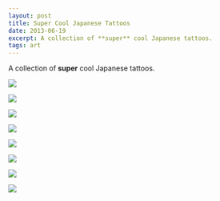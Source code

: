 ```yaml
---
layout: post
title: Super Cool Japanese Tattoos
date: 2013-06-19
excerpt: A collection of **super** cool Japanese tattoos. 
tags: art
---
```

A collection of **super** cool Japanese tattoos. 

![](http://farm8.staticflickr.com/7438/9083743285_8c0c5f6e3a_o.jpg)

![](http://farm6.staticflickr.com/5477/9085956836_81a351a171_o.jpg)

![](http://farm4.staticflickr.com/3739/9085956760_509e49780a_o.jpg)

![](http://farm3.staticflickr.com/2888/9085957000_2ffd139bf2_o.jpg)

![](http://farm6.staticflickr.com/5521/9085955942_25ccabc3ec_o.jpg)

![](http://farm8.staticflickr.com/7392/9083741757_c862ba92d7_o.jpg)

![](http://farm6.staticflickr.com/5450/9083742631_5afef1ac0f_o.jpg)

![](http://farm6.staticflickr.com/5533/9085958780_6857896c44_o.jpg)
